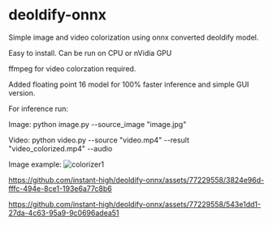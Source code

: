 # deoldify-onnx

Simple image and video colorization using onnx converted deoldify model.

Easy to install. Can be run on CPU or nVidia GPU

ffmpeg for video colorzation required.

Added floating point 16 model for 100% faster inference and simple GUI version.

For inference run:

Image:
python image.py --source_image "image.jpg"

Video:
python video.py --source "video.mp4" --result "video_colorized.mp4" --audio

Image example:
![colorizer1](https://github.com/instant-high/deoldify-onnx/assets/77229558/171642dd-9034-4ca7-8d29-c07c6e5e9f0a)


https://github.com/instant-high/deoldify-onnx/assets/77229558/3824e96d-fffc-494e-8ce1-193e6a77c8b6

https://github.com/instant-high/deoldify-onnx/assets/77229558/543e1dd1-27da-4c63-95a9-9c0696adea51


